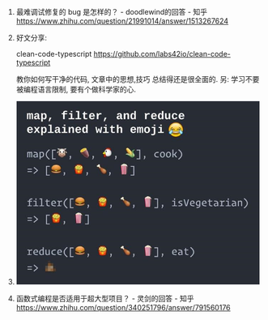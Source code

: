 1. 最难调试修复的 bug 是怎样的？ - doodlewind的回答 - 知乎 https://www.zhihu.com/question/21991014/answer/1513267624

2. 好文分享:

   clean-code-typescript
   https://github.com/labs42io/clean-code-typescript

   教你如何写干净的代码, 文章中的思想,技巧 总结得还是很全面的.
   另: 学习不要被编程语言限制, 要有个做科学家的心.
   
3. ![image-20201122150510146](./docs/image-20201122150510146.png)

4. 函数式编程是否适用于超大型项目？ - 灵剑的回答 - 知乎 https://www.zhihu.com/question/340251796/answer/791560176
